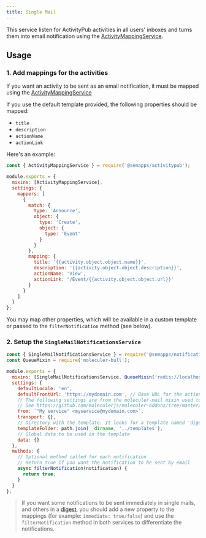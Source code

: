 ```yaml
---
title: Single Mail
---
```


This service listen for ActivityPub activities in all users' inboxes and turns them into email notification using the [ActivityMappingService](../activitypub/activity-mapping.md).

## Usage

### 1. Add mappings for the activities

If you want an activity to be sent as an email notification, it must be mapped using the [ActivityMappingService](../activitypub/activity-mapping.md)

If you use the default template provided, the following properties should be mapped:

- `title`
- `description`
- `actionName` 
- `actionLink`

Here's an example:

```js
const { ActivityMappingService } = require('@semapps/activitypub');

module.exports = {
  mixins: [ActivityMappingService],
  settings: {
    mappers: [
      {
        match: {
          type: 'Announce',
          object: {
            type: 'Create',
            object: {
              type: 'Event'
            }
          }
        },
        mapping: {
          title: '{{activity.object.object.name}}',
          description: '{{activity.object.object.description}}',
          actionName: 'View',
          actionLink: '/Event/{{activity.object.object.url}}'
        }
      }
    ]
  }
};
```

You may map other properties, which will be available in a custom template or passed to the `filterNotification` method (see below).


### 2. Setup the `SingleMailNotificationsService`

```js
const { SingleMailNotificationsService } = require('@semapps/notifications');
const QueueMixin = require('moleculer-bull');

module.exports = {
  mixins: [SingleMailNotificationsService, QueueMixin('redis://localhost:6379/0')],
  settings: {
    defaultLocale: 'en',
    defaultFrontUrl: 'https://mydomain.com', // Base URL for the action links
    // The following settings are from the moleculer-mail mixin used to send emails
    // See https://github.com/moleculerjs/moleculer-addons/tree/master/packages/moleculer-mail
    from: `"My service" <myservice@mydomain.com>`,
    transport: {},
    // Directory with the template. It looks for a template named 'digest'
    templateFolder: path.join(__dirname, '../templates'),
    // Global data to be used in the template
    data: {}
  },
  methods: {
    // Optional method called for each notification
    // Return true if you want the notification to be sent by email
    async filterNotification(notification) {
      return true;
    }
  }
};
```

> If you want some notifications to be sent immediately in single mails, and others in a [digest](./digest.md), you should add a new property to the mappings (for example: `immediate: true/false`) and use the `filterNotification` method in both services to differentiate the notifications.
